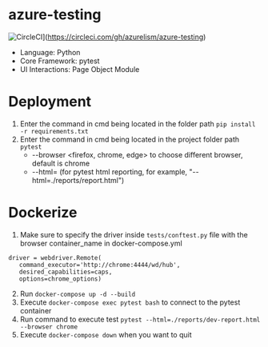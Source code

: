 # azure-testing
![CircleCI](https://circleci.com/gh/azurelism/azure-testing.svg?style=shield&circle-token=277926b20a516528cc6e98b6d0daf052f9b3bfc9)](https://circleci.com/gh/azurelism/azure-testing)

- Language: Python
- Core Framework: pytest
- UI Interactions: Page Object Module

# Deployment
1. Enter the command in cmd being located in the folder path
`pip install -r requirements.txt`
2. Enter the command in cmd being located in the project folder path `pytest`
   - --browser <firefox, chrome, edge> to choose different browser, default is chrome
   - --html= (for pytest html reporting, for example, "--html=./reports/report.html")
# Dockerize
1. Make sure to specify the driver inside `tests/conftest.py` file with the browser container_name in docker-compose.yml
```
driver = webdriver.Remote(
   command_executor='http://chrome:4444/wd/hub', 
   desired_capabilities=caps, 
   options=chrome_options)
```
2. Run `docker-compose up -d --build`
3. Execute `docker-compose exec pytest bash` to connect to the pytest container
4. Run command to execute test `pytest --html=./reports/dev-report.html --browser chrome`
5. Execute `docker-compose down` when you want to quit